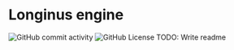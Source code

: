 # Longinus engine

![GitHub commit activity](https://img.shields.io/github/commit-activity/w/Goaty1208/Longinus-Engine) ![GitHub License](https://img.shields.io/github/license/Goaty1208/Longinus-Engine)
TODO: Write readme